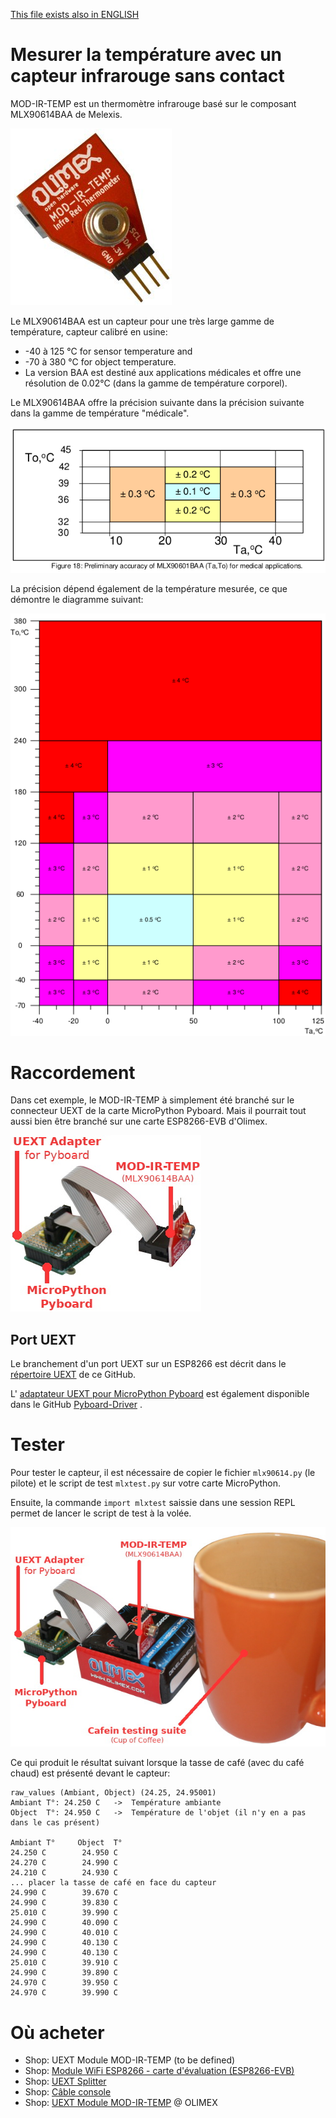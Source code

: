 [This file exists also in ENGLISH](readme_ENG.md)

# Mesurer la température avec un capteur infrarouge sans contact

MOD-IR-TEMP est un thermomètre infrarouge basé sur le composant MLX90614BAA de Melexis.

![MOD-IR-TEMP module UEXT avec le capteur MLX90614BAA de Melexis](docs/_static/mod-ir-temp.png)

Le MLX90614BAA est un capteur pour une très large gamme de température, capteur calibré en usine:
* -40 à 125 °C for sensor temperature and
* -70 à 380 °C for object temperature.
* La version BAA est destiné aux applications médicales et offre une résolution de 0.02°C (dans la gamme de température corporel).

Le MLX90614BAA offre la précision suivante dans la précision suivante dans la gamme de température "médicale".

![MLX90614BAA medical precision](docs/_static/medical-precision.png)

La précision dépend également de la température mesurée, ce que démontre le diagramme suivant:

![MLX90614BAA medical precision](docs/_static/general-precision.png)

# Raccordement

Dans cet exemple, le MOD-IR-TEMP à simplement été branché sur le connecteur UEXT de la carte MicroPython Pyboard. Mais il pourrait tout aussi bien être branché sur une carte ESP8266-EVB d'Olimex.

![MOD-IR-TEMP avec MicroPython Pyboard](docs/_static/MOD-IR-TEMP-to-Pyboard.jpg)

## Port UEXT

Le branchement d'un port UEXT sur un ESP8266 est décrit dans le [répertoire UEXT](../UEXT/readme.md) de ce GitHub.

L' [adaptateur UEXT pour MicroPython Pyboard](https://github.com/mchobby/pyboard-driver/tree/master/UEXT) est également disponible dans le GitHub [Pyboard-Driver](https://github.com/mchobby/pyboard-driver) .

# Tester
Pour tester le capteur, il est nécessaire de copier le fichier `mlx90614.py` (le pilote) et le script de test `mlxtest.py` sur votre carte MicroPython.

Ensuite, la commande `import mlxtest` saissie dans une session REPL permet de lancer le script de test à la volée.

![Une tasse de caffé en face du capteur de température MLX90614BAA](docs/_static/MOD-IR-TEMP-Pyboard-test.jpg)

Ce qui produit le résultat suivant lorsque la tasse de café (avec du café chaud) est présenté devant le capteur:

```
raw_values (Ambiant, Object) (24.25, 24.95001)
Ambiant T°: 24.250 C   ->  Température ambiante
Object  T°: 24.950 C   ->  Température de l'objet (il n'y en a pas dans le cas présent)

Ambiant T°     Object  T°    
24.250 C        24.950 C       
24.270 C        24.990 C       
24.210 C        24.930 C   
... placer la tasse de café en face du capteur
24.990 C        39.670 C       
24.990 C        39.830 C       
25.010 C        39.990 C       
24.990 C        40.090 C       
24.990 C        40.010 C       
24.990 C        40.130 C       
24.990 C        40.130 C       
25.010 C        39.910 C       
24.990 C        39.890 C       
24.970 C        39.950 C       
24.970 C        39.990 C
```

# Où acheter
* Shop: UEXT Module MOD-IR-TEMP (to be defined)
* Shop: [Module WiFi ESP8266 - carte d'évaluation (ESP8266-EVB)](http://shop.mchobby.be/product.php?id_product=668)
* Shop: [UEXT Splitter](http://shop.mchobby.be/product.php?id_product=1412)
* Shop: [Câble console](http://shop.mchobby.be/product.php?id_product=144)
* Shop: [UEXT Module MOD-IR-TEMP](https://www.olimex.com/Products/Modules/Sensors/MOD-IR-TEMP/open-source-hardware) @ OLIMEX
